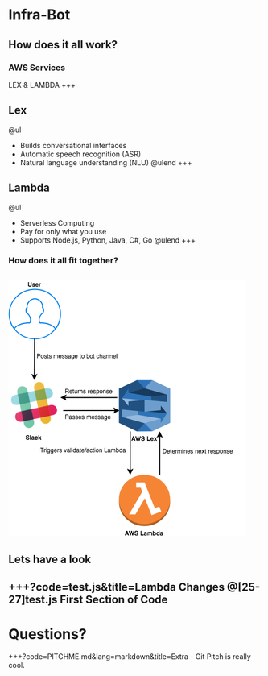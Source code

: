 # Infra-Bot
How does it all work?
---
### AWS Services
LEX & LAMBDA
+++
## Lex
@ul
- Builds conversational interfaces
- Automatic speech recognition (ASR)
- Natural language understanding (NLU)
@ulend
+++
## Lambda
@ul
- Serverless Computing
- Pay for only what you use
- Supports Node.js, Python, Java, C#, Go
@ulend
+++
### How does it all fit together?
![INFRA-BOT Structure](Infra-Bot.png)
---
## Lets have a look
+++?code=test.js&title=Lambda Changes
@[25-27]test.js First Section of Code
---
# Questions?
+++?code=PITCHME.md&lang=markdown&title=Extra - Git Pitch is really cool.
